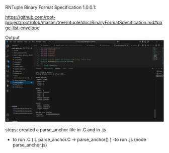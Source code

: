 RNTuple Binary Format Specification 1.0.0.1:


https://github.com/root-project/root/blob/master/tree/ntuple/doc/BinaryFormatSpecification.md#page-list-envelope

Output
![alt text](output.png)




steps:
created a parse_anchor file in .C and in .js
- to run .C  (.L parse_anchor.C   -> parse_anchor()
)
-to run .js (node parse_anchor.js)